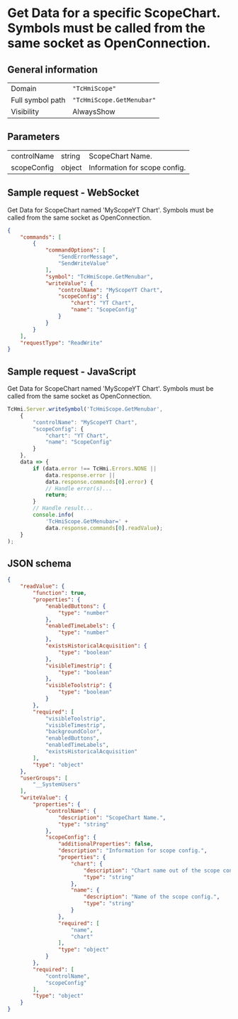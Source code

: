 # Get Data for a specific ScopeChart. Symbols must be called from the same socket as OpenConnection.

## General information

|  |  |
| - | - |
| Domain | `"TcHmiScope"` |
| Full symbol path | `"TcHmiScope.GetMenubar"` |
| Visibility | AlwaysShow |

## Parameters

|  |  |  |
| - | - | - |
| controlName | string | ScopeChart Name. |
| scopeConfig | object | Information for scope config. |

## Sample request - WebSocket

Get Data for ScopeChart named 'MyScopeYT Chart'. Symbols must be called from the same socket as OpenConnection.
```json
{
    "commands": [
        {
            "commandOptions": [
                "SendErrorMessage",
                "SendWriteValue"
            ],
            "symbol": "TcHmiScope.GetMenubar",
            "writeValue": {
                "controlName": "MyScopeYT Chart",
                "scopeConfig": {
                    "chart": "YT Chart",
                    "name": "ScopeConfig"
                }
            }
        }
    ],
    "requestType": "ReadWrite"
}
```

## Sample request - JavaScript

Get Data for ScopeChart named 'MyScopeYT Chart'. Symbols must be called from the same socket as OpenConnection.
```javascript
TcHmi.Server.writeSymbol('TcHmiScope.GetMenubar',
    {
        "controlName": "MyScopeYT Chart",
        "scopeConfig": {
            "chart": "YT Chart",
            "name": "ScopeConfig"
        }
    },
    data => {
        if (data.error !== TcHmi.Errors.NONE ||
            data.response.error ||
            data.response.commands[0].error) {
            // Handle error(s)...
            return;
        }
        // Handle result...
        console.info(
            'TcHmiScope.GetMenubar=' +
            data.response.commands[0].readValue);
    }
);
```

## JSON schema

```json
{
    "readValue": {
        "function": true,
        "properties": {
            "enabledButtons": {
                "type": "number"
            },
            "enabledTimeLabels": {
                "type": "number"
            },
            "existsHistoricalAcquisition": {
                "type": "boolean"
            },
            "visibleTimestrip": {
                "type": "boolean"
            },
            "visibleToolstrip": {
                "type": "boolean"
            }
        },
        "required": [
            "visibleToolstrip",
            "visibleTimestrip",
            "backgroundColor",
            "enabledButtons",
            "enabledTimeLabels",
            "existsHistoricalAcquisition"
        ],
        "type": "object"
    },
    "userGroups": [
        "__SystemUsers"
    ],
    "writeValue": {
        "properties": {
            "controlName": {
                "description": "ScopeChart Name.",
                "type": "string"
            },
            "scopeConfig": {
                "additionalProperties": false,
                "description": "Information for scope config.",
                "properties": {
                    "chart": {
                        "description": "Chart name out of the scope config.",
                        "type": "string"
                    },
                    "name": {
                        "description": "Name of the scope config.",
                        "type": "string"
                    }
                },
                "required": [
                    "name",
                    "chart"
                ],
                "type": "object"
            }
        },
        "required": [
            "controlName",
            "scopeConfig"
        ],
        "type": "object"
    }
}
```
